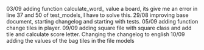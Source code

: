 03/09 adding function calculate_word_ value a board, its give me an error in line 37 and 50 of test_models, I have to solve this.
29/08 improving base document, starting changelog and starting with tests.
05/09 adding function change tiles in player.
09/09 adding square file with square class and add tile and calculate score letter. Changing the changelog to english
10/09 adding the values of the bag tiles in the file models